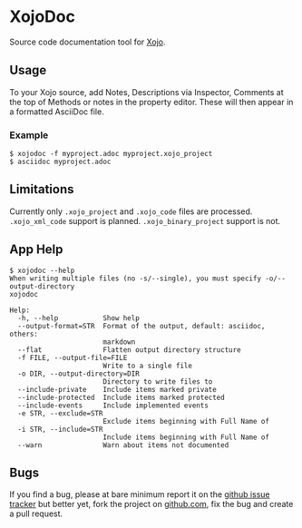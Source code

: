 XojoDoc
=======

Source code documentation tool for [Xojo](http://xojo.com).

Usage
-----

To your Xojo source, add Notes, Descriptions via Inspector, Comments at the top of
Methods or notes in the property editor. These will then appear in a formatted
AsciiDoc file.

### Example

```
$ xojodoc -f myproject.adoc myproject.xojo_project
$ asciidoc myproject.adoc
```

Limitations
-----------

Currently only `.xojo_project` and `.xojo_code` files are processed. `.xojo_xml_code`
support is planned. `.xojo_binary_project` support is not.

App Help
--------

```
$ xojodoc --help
When writing multiple files (no -s/--single), you must specify -o/--output-directory
xojodoc

Help:
  -h, --help           Show help
  --output-format=STR  Format of the output, default: asciidoc, others:
                       markdown
  --flat               Flatten output directory structure
  -f FILE, --output-file=FILE
                       Write to a single file
  -o DIR, --output-directory=DIR
                       Directory to write files to
  --include-private    Include items marked private
  --include-protected  Include items marked protected
  --include-events     Include implemented events
  -e STR, --exclude=STR
                       Exclude items beginning with Full Name of
  -i STR, --include=STR
                       Include items beginning with Full Name of
  --warn               Warn about items not documented
```

Bugs
----

If you find a bug, please at bare minimum report it on the
[github issue tracker](https://github.com/jcowgar/xojodoc/issues) but better yet, fork
the project on [github.com](http://github.com/jcowgar/xojodoc), fix the bug and create a
pull request.
